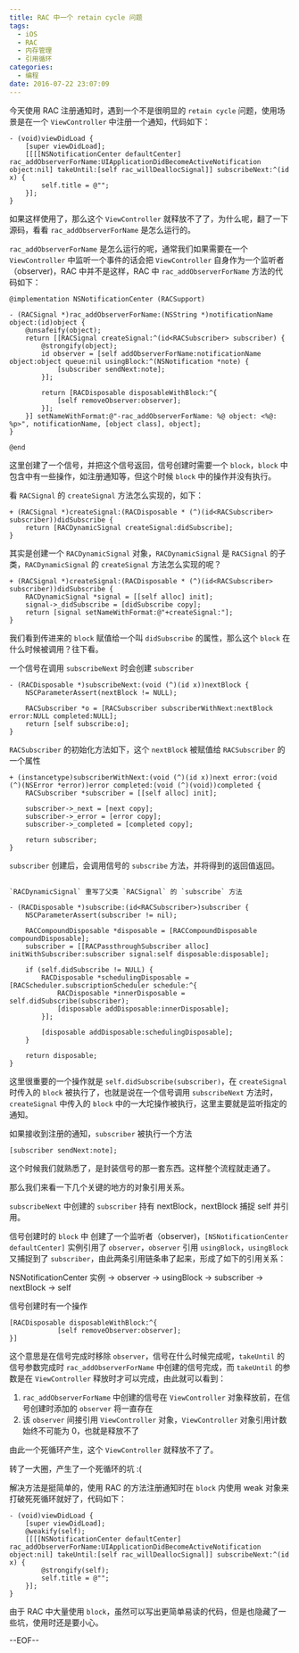 ```yaml
---
title: RAC 中一个 retain cycle 问题
tags:
  - iOS
  - RAC
  - 内存管理
  - 引用循环
categories:
  - 编程
date: 2016-07-22 23:07:09
---
```


今天使用 RAC 注册通知时，遇到一个不是很明显的 `retain cycle` 问题，使用场景是在一个 `ViewController` 中注册一个通知，代码如下：

```
- (void)viewDidLoad {
    [super viewDidLoad];
    [[[[NSNotificationCenter defaultCenter] rac_addObserverForName:UIApplicationDidBecomeActiveNotification object:nil] takeUntil:[self rac_willDeallocSignal]] subscribeNext:^(id x) {
        self.title = @"";
    }];
}
```

如果这样使用了，那么这个 `ViewController` 就释放不了了，为什么呢，翻了一下源码，看看 `rac_addObserverForName` 是怎么运行的。

`rac_addObserverForName` 是怎么运行的呢，通常我们如果需要在一个 `ViewController` 中监听一个事件的话会把 `ViewController` 自身作为一个监听者（observer)，RAC 中并不是这样，RAC 中 `rac_addObserverForName` 方法的代码如下：


```
@implementation NSNotificationCenter (RACSupport)

- (RACSignal *)rac_addObserverForName:(NSString *)notificationName object:(id)object {
	@unsafeify(object);
	return [[RACSignal createSignal:^(id<RACSubscriber> subscriber) {
		@strongify(object);
		id observer = [self addObserverForName:notificationName object:object queue:nil usingBlock:^(NSNotification *note) {
			[subscriber sendNext:note];
		}];

		return [RACDisposable disposableWithBlock:^{
			[self removeObserver:observer];
		}];
	}] setNameWithFormat:@"-rac_addObserverForName: %@ object: <%@: %p>", notificationName, [object class], object];
}

@end
```

这里创建了一个信号，并把这个信号返回，信号创建时需要一个 `block`，`block` 中包含中有一些操作，如注册通知等，但这个时候 `block` 中的操作并没有执行。

看 `RACSignal` 的 `createSignal` 方法怎么实现的，如下：

```
+ (RACSignal *)createSignal:(RACDisposable * (^)(id<RACSubscriber> subscriber))didSubscribe {
	return [RACDynamicSignal createSignal:didSubscribe];
}
```
其实是创建一个 `RACDynamicSignal` 对象，`RACDynamicSignal` 是 `RACSignal` 的子类，`RACDynamicSignal` 的 `createSignal` 方法怎么实现的呢？

```
+ (RACSignal *)createSignal:(RACDisposable * (^)(id<RACSubscriber> subscriber))didSubscribe {
	RACDynamicSignal *signal = [[self alloc] init];
	signal->_didSubscribe = [didSubscribe copy];
	return [signal setNameWithFormat:@"+createSignal:"];
}
```

我们看到传进来的 `block` 赋值给一个叫 `didSubscribe` 的属性，那么这个 `block` 在什么时候被调用？往下看。

一个信号在调用 `subscribeNext` 时会创建 `subscriber`

```
- (RACDisposable *)subscribeNext:(void (^)(id x))nextBlock {
	NSCParameterAssert(nextBlock != NULL);
	
	RACSubscriber *o = [RACSubscriber subscriberWithNext:nextBlock error:NULL completed:NULL];
	return [self subscribe:o];
}
```

`RACSubscriber` 的初始化方法如下，这个 `nextBlock` 被赋值给 `RACSubscriber` 的一个属性

```
+ (instancetype)subscriberWithNext:(void (^)(id x))next error:(void (^)(NSError *error))error completed:(void (^)(void))completed {
	RACSubscriber *subscriber = [[self alloc] init];

	subscriber->_next = [next copy];
	subscriber->_error = [error copy];
	subscriber->_completed = [completed copy];

	return subscriber;
}
```

`subscriber` 创建后，会调用信号的 `subscribe` 方法，并将得到的返回值返回。

```

`RACDynamicSignal` 重写了父类 `RACSignal` 的 `subscribe` 方法

- (RACDisposable *)subscribe:(id<RACSubscriber>)subscriber {
	NSCParameterAssert(subscriber != nil);

	RACCompoundDisposable *disposable = [RACCompoundDisposable compoundDisposable];
	subscriber = [[RACPassthroughSubscriber alloc] initWithSubscriber:subscriber signal:self disposable:disposable];

	if (self.didSubscribe != NULL) {
		RACDisposable *schedulingDisposable = [RACScheduler.subscriptionScheduler schedule:^{
			RACDisposable *innerDisposable = self.didSubscribe(subscriber);
			[disposable addDisposable:innerDisposable];
		}];

		[disposable addDisposable:schedulingDisposable];
	}
	
	return disposable;
}
```

这里很重要的一个操作就是 `self.didSubscribe(subscriber)`，在 `createSignal` 时传入的 `block` 被执行了，也就是说在一个信号调用 `subscribeNext` 方法时，`createSignal` 中传入的 `block` 中的一大坨操作被执行，这里主要就是监听指定的通知。

如果接收到注册的通知，`subscriber` 被执行一个方法

```
[subscriber sendNext:note];
```

这个时候我们就熟悉了，是封装信号的那一套东西。这样整个流程就走通了。

那么我们来看一下几个关键的地方的对象引用关系。

`subscribeNext` 中创建的 `subscriber` 持有 nextBlock，nextBlock 捕捉 self 并引用。

信号创建时的 `block` 中 创建了一个监听者（observer)，`[NSNotificationCenter defaultCenter]` 实例引用了 `observer`，`observer` 引用 `usingBlock`，`usingBlock` 又捕捉到了 `subscriber`，由此两条引用链条串了起来，形成了如下的引用关系：

NSNotificationCenter 实例 -> observer -> usingBlock -> subscriber -> nextBlock -> self

信号创建时有一个操作

```
[RACDisposable disposableWithBlock:^{
			[self removeObserver:observer];
}]
```

这个意思是在信号完成时移除 `observer`，信号在什么时候完成呢，`takeUntil` 的信号参数完成时 `rac_addObserverForName` 中创建的信号完成，而 `takeUntil` 的参数是在 `ViewController` 释放时才可以完成，由此就可以看到：

1. `rac_addObserverForName` 中创建的信号在 `ViewController` 对象释放前，在信号创建时添加的 `observer` 将一直存在
2. 该 `observer` 间接引用 `ViewController` 对象，`ViewController` 对象引用计数始终不可能为 0，也就是释放不了

由此一个死循环产生，这个 `ViewController` 就释放不了了。

转了一大圈，产生了一个死循环的坑 :(

解决方法是挺简单的，使用 RAC 的方法注册通知时在 `block` 内使用 weak 对象来打破死死循环就好了，代码如下：

```
- (void)viewDidLoad {
    [super viewDidLoad];
    @weakify(self);
    [[[[NSNotificationCenter defaultCenter] rac_addObserverForName:UIApplicationDidBecomeActiveNotification object:nil] takeUntil:[self rac_willDeallocSignal]] subscribeNext:^(id x) {
        @strongify(self);
        self.title = @"";
    }];
}
```

由于 RAC 中大量使用 `block`，虽然可以写出更简单易读的代码，但是也隐藏了一些坑，使用时还是要小心。

--EOF--




